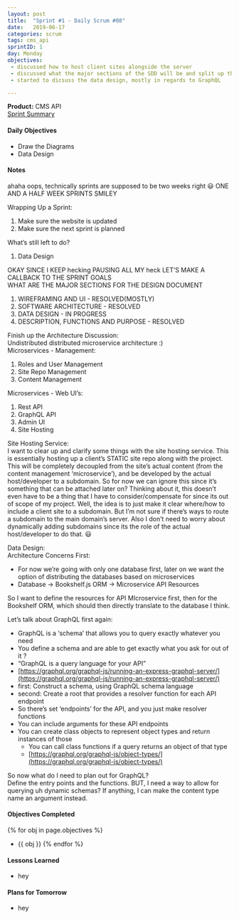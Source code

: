 ```yaml
---
layout: post
title:  "Sprint #1 - Daily Scrum #08"
date:   2019-06-17
categories: scrum
tags: cms_api
sprintID: 1
day: Monday
objectives:
 - discussed how to host client sites alongside the server
 - discussed what the major sections of the SDD will be and split up the project into microservices
 - started to dicsuss the data design, mostly in regards to GraphQL

---
```


<b>Product:</b> CMS API  
[Sprint Summary](/blog/projects/cms-sprint-1)

#### Daily Objectives
* Draw the Diagrams
* Data Design

#### Notes
ahaha oops, technically sprints are supposed to be two weeks right :smiley:
ONE AND A HALF WEEK SPRINTS SMILEY

Wrapping Up a Sprint:

1. Make sure the website is updated
2. Make sure the next sprint is planned

What’s still left to do?

1. Data Design

OKAY SINCE I KEEP hecking PAUSING ALL MY heck LET’S MAKE A CALLBACK TO THE SPRINT GOALS  
WHAT ARE THE MAJOR SECTIONS FOR THE DESIGN DOCUMENT

1. WIREFRAMING AND UI - RESOLVED(MOSTLY)
2. SOFTWARE ARCHITECTURE - RESOLVED
3. DATA DESIGN - IN PROGRESS
4. DESCRIPTION, FUNCTIONS AND PURPOSE - RESOLVED

Finish up the Architecture Discussion:  
Undistributed distributed microservice architecture :)  
Microservices - Management:

1. Roles and User Management
2. Site Repo Management
3. Content Management

Microservices - Web UI’s:

1. Rest API
2. GraphQL API
3. Admin UI
4. Site Hosting

Site Hosting Service:  
	I want to clear up and clarify some things with the site hosting service.  This is essentially hosting up a client’s STATIC site repo along with the project.  This will be completely decoupled from the site’s actual content (from the content management ‘microservice’), and be developed by the actual host/developer to a subdomain.  So for now we can ignore this since it’s something that can be attached later on?  Thinking about it, this doesn’t even have to be a thing that I have to consider/compensate for since its out of scope of my project. Well, the idea is to just make it clear where/how to include a client site to a subdomain.  But I’m not sure if there’s ways to route a subdomain to the main domain’s server.  Also I don’t need to worry about dynamically adding subdomains since its the role of the actual host/developer to do that. :smiley:

Data Design:  
Architecture Concerns First:

* For now we’re going with only one database first, later on we want the option of distributing the databases based on microservices
* Database → Bookshelf.js ORM → Microservice API Resources

So I want to define the resources for API MIcroservice first, then for the Bookshelf ORM, which should then directly translate to the database I think.

Let’s talk about GraphQL first again:

* GraphQL is a ‘schema’ that allows you to query exactly whatever you need
* You define a schema and are able to get exactly what you ask for out of it ?
* “GraphQL is a query language for your API”
* [https://graphql.org/graphql-js/running-an-express-graphql-server/](https://graphql.org/graphql-js/running-an-express-graphql-server/)
* first: Construct a schema, using GraphQL schema language
* second: Create a root that provides a resolver function for each API endpoint
* So there’s set ‘endpoints’ for the API, and you just make resolver functions
* You can include arguments for these API endpoints
* You can create class objects to represent object types and return instances of those
	* You can call class functions if a query returns an object of that type
	* [https://graphql.org/graphql-js/object-types/](https://graphql.org/graphql-js/object-types/)

So now what do I need to plan out for GraphQL?  
Define the entry points and the functions.  BUT, I need a way to allow for querying uh dynamic schemas?  If anything, I can make the content type name an argument instead.


#### Objectives Completed

{% for obj in page.objectives %}
* {{ obj }}
{% endfor %}

#### Lessons Learned

* hey

#### Plans for Tomorrow

* hey